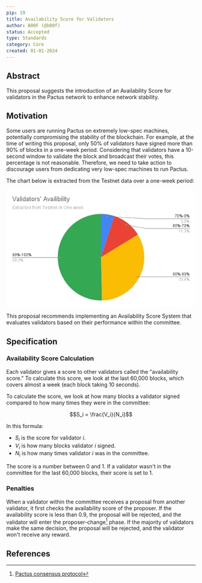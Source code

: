 ```yaml
---
pip: 19
title: Availability Score for Validators
author: B00F (@b00f)
status: Accepted
type: Standards
category: Core
created: 01-01-2024
---
```


## Abstract

This proposal suggests the introduction of an Availability Score for validators in the Pactus network to enhance network stability.

## Motivation

Some users are running Pactus on extremely low-spec machines, potentially compromising the stability of the blockchain.
For example, at the time of writing this proposal, only 50% of validators have signed more than 90% of blocks in a one-week period.
Considering that validators have a 10-second window to validate the block and broadcast their votes, this percentage is not reasonable.
Therefore, we need to take action to discourage users from dedicating very low-spec machines to run Pactus.

The chart below is extracted from the Testnet data over a one-week period:

![Validators availability](../assets/pip-19/validators_avalibility_testnet.png)

This proposal recommends implementing an Availability Score System that evaluates validators based on their performance within the committee.


## Specification

### Availability Score Calculation

Each validator gives a score to other validators called the "availability score."
To calculate this score, we look at the last 60,000 blocks, which covers almost a week (each block taking 10 seconds).

To calculate the score, we look at how many blocks a validator signed compared to how many times they were in the committee:

$$S_i = \frac{V_i}{N_i}$$

In this formula:

- $S_i$ is the score for validator $i$.
- $V_i$ is how many blocks validator $i$ signed.
- $N_i$ is how many times validator $i$ was in the committee.

The score is a number between 0 and 1. If a validator wasn't in the committee for the last 60,000 blocks, their score is set to 1.

### Penalties

When a validator within the committee receives a proposal from another validator, it first checks the availability score of the proposer.
If the availability score is less than $0.9$, the proposal will be rejected, and the validator will enter the proposer-change[^1] phase.
If the majority of validators make the same decision, the proposal will be rejected, and the validator won't receive any reward.

## References

[^1]: [Pactus consensus protocol](https://pactus.org/learn/consensus/protocol/)
